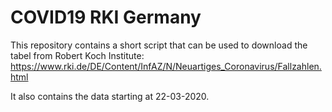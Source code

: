 # COVID19 RKI Germany

This repository contains a short script that can be used to download the tabel from Robert Koch Institute:
  https://www.rki.de/DE/Content/InfAZ/N/Neuartiges_Coronavirus/Fallzahlen.html

It also contains the data starting at 22-03-2020.

